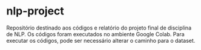 # nlp-project
Repositório destinado aos códigos e relatório do projeto final de disciplina de NLP.
Os códigos foram executados no ambiente Google Colab.
Para executar os códigos, pode ser necessário alterar o caminho para o dataset.
